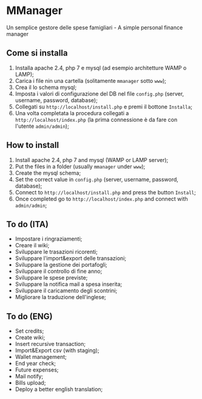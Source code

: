 # MManager
Un semplice gestore delle spese famigliari - A simple personal finance manager

## Come si installa
1. Installa apache 2.4, php 7 e mysql (ad esempio architetture WAMP o LAMP);
2. Carica i file nin una cartella (solitamente `mmanager` sotto `www`);
3. Crea il lo schema mysql;
4. Imposta i valori di configurazione del DB nel file `config.php` (server, username, password, database);
5. Collegati su `http://localhost/install.php` e premi il bottone `Installa`;
6. Una volta completata la procedura collegati a `http://localhost/index.php` (la prima connessione è da fare con l'utente `admin/admin`);

## How to install
1. Install apache 2.4, php 7 and mysql (WAMP or LAMP server);
2. Put the files in a folder (usually `mmanager` under `www`);
3. Create the mysql schema;
4. Set the correct value in `config.php` (server, username, password, database);
5. Connect to `http://localhost/install.php` and press the button `Install`;
6. Once completed go to `http://localhost/index.php` and connect with `admin/admin`;

## To do (ITA)
- Impostare i ringraziamenti;
- Creare il wiki;
- Sviluppare le trasazioni ricorenti;
- Sviluppare l'import&export delle transazioni;
- Sviluppare la gestione dei portafogli;
- Sviluppare il controllo di fine anno;
- Sviluppare le spese previste;
- Sviluppare la notifica mail a spesa inserita;
- Sviluppare il caricamento degli scontrini;
- Migliorare la traduzione dell'inglese;

## To do (ENG)
- Set credits;
- Create wiki;
- Insert recursive transaction;
- Import&Export csv (with staging);
- Wallet management;
- End year check;
- Future expenses;
- Mail notify;
- Bills upload;
- Deploy a better english translation;
